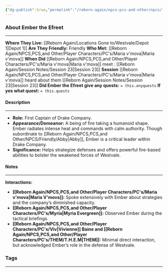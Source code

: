 ```yaml
---
{"dg-publish":true,"permalink":"/reborn-again/npcs-pcs-and-other/npcs/friendly/ember-the-efreet/"}
---
```





### About Ember the Efreet
---
**Where They Live:** [[Reborn Again/Locations Gone to/Westvale/Depot 1\|Depot 1]]
**Are They Friendly:** Friendly
**Who Met:** [[Reborn Again/NPCS,PCS,and Other/Player Characters/PC's/Maria v'mova\|Maria v'mova]]
**When Did** [[Reborn Again/NPCS,PCS,and Other/Player Characters/PC's/Maria v'mova\|Maria v'mova]] meet : [[Reborn Again/Session Notes/Session 23\|Session 23]]
**Session** [[Reborn Again/NPCS,PCS,and Other/Player Characters/PC's/Maria v'mova\|Maria v'mova]] heard about them [[Reborn Again/Session Notes/Session 23\|Session 23]] 
**Did Ember the Efreet give any quests:** `= this.anyquests`
	**If yes what quest:** `= this.quests`


#### Description

---
- **Role:** First Captain of Drake Company.
- **Appearance/Demeanor:** A being of fire taking a humanoid shape. Ember radiates intense heat and commands with calm authority. Though subordinate to [[Reborn Again/NPCS,PCS,and Other/NPCS/Friendly/Abby\|Abby]], Ember is a critical leader within Drake Company.
- **Significance:** Helps strategize defenses and offers powerful fire-based abilities to bolster the weakened forces of Westvale.
#### Notes
---
**Interactions:**

- **[[Reborn Again/NPCS,PCS,and Other/Player Characters/PC's/Maria v'mova\|Maria V'mova]]:** Spoke extensively with Ember about strategies and the company’s diminished capacity.
- **[[Reborn Again/NPCS,PCS,and Other/Player Characters/PC's/Myria\|Myria Evergreen]]:** Observed Ember during the tactical briefings.
- **[[Reborn Again/NPCS,PCS,and Other/Player Characters/PC's/Viv\|Vivienne]] Baine and [[Reborn Again/NPCS,PCS,and Other/Player Characters/PC's/THEM/T.H.E.M\|THEM]]:** Minimal direct interaction, but acknowledged Ember’s role in the defense of Westvale.


### Tags 

---



